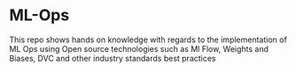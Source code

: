 # ML-Ops
This repo shows hands on knowledge with regards to the implementation of ML Ops using Open source technologies such as Ml Flow, Weights and Biases, DVC and other industry standards best practices
